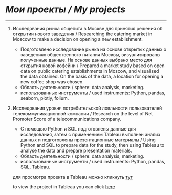 # *Мои проекты / My projects*

----

1. Исследования рынка общепита в Москве для принятия решения об открытии нового заведения / Researching the catering market in Moscow to make a decision on opening a new establishment.

	- Подготовлено исследование рынка на основе открытых данных о заведениях общественного питания Москвы, визуализированы полученные данные. На основе данных выбрано место для открытия новой кофейни / Prepared a market study based on open data on public catering establishments in Moscow, and visualised the data obtained. On the basis of the data, a location for opening a new coffee shop was chosen.
	- Область деятельности / sphere: data analysis, marketing.
	- использованные инструменты / used instruments: Python, pandas, seaborn, plotly, folium.

2. Исследования уровня потребительской лояльности пользователей телекоммуникационной компании / Research on the level of Net Promoter Score of a telecommunications company.

	- С помощью Python и SQL подготовлены данные для исследования, затем с применением Tableau выполнен анализ данных и подготовлены презентационные материалы / Using Python and SQL to prepare data for the study, then using Tableau to analyse the data and prepare presentation materials.
	- Область деятельности / sphere: data analysis, marketing.
	- использованные инструменты / used instruments: Python, pandas, SQL, Tableau.
	
	для просмотра проекта в Tableau можно кликнуть [тут](https://public.tableau.com/app/profile/lev.sutulov/viz/NPS_analysis_16877870962290/sheet0)

	to view the project in Tableau you can click [here](https://public.tableau.com/app/profile/lev.sutulov/viz/NPS_analysis_16877870962290/sheet0)